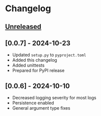 # Changelog

<!--

Changelog follow the https://keepachangelog.com/ standard (at least the headers)

This allow to:

* auto-parsing release notes during the automated releases from github-action:
  https://github.com/marketplace/actions/pypi-github-auto-release
* Have clickable headers in the rendered markdown

To release a new version (e.g. from `1.0.0` -> `2.0.0`):

* Create a new `# [2.0.0] - YYYY-MM-DD` header and add the current
  `[Unreleased]` notes.
* At the end of the file:
  * Define the new link url:
  `[2.0.0]: https://github.com/google-research/my_project/compare/v1.0.0...v2.0.0`
  * Update the `[Unreleased]` url: `v1.0.0...HEAD` -> `v2.0.0...HEAD`

-->

## [Unreleased]

## [0.0.7] - 2024-10-23
* Updated `setup.py` to `pyproject.toml`
* Added this changelog
* Added unittests
* Prepared for PyPI release

## [0.0.6] - 2024-10-10
* Decreased logging severity for most logs
* Persistence enabled
* General argument type fixes

[Unreleased]: https://github.com/AI-Hypercomputer/pathways-utils/compare/v0.0.7...HEAD

